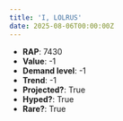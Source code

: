 ```yaml
---
title: 'I, LOLRUS'
date: 2025-08-06T00:00:00Z
---
```

- **RAP**: 7430
- **Value**: -1
- **Demand level**: -1
- **Trend**: -1
- **Projected?**: True
- **Hyped?**: True
- **Rare?**: True
